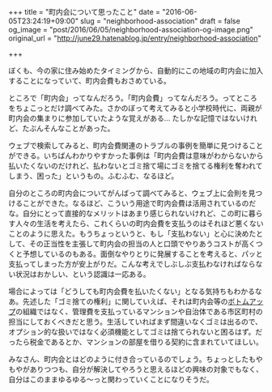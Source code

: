 +++
title = "町内会について思ったこと"
date = "2016-06-05T23:24:19+09:00"
slug = "neighborhood-association"
draft = false
og_image = "post/2016/06/05/neighborhood-association-og-image.png"
original_url = "http://june29.hatenablog.jp/entry/neighborhood-association"

+++

<p>ぼくも、今の家に住み始めたタイミングから、自動的にこの地域の町内会に加入することになっていて、町内会費もおさめている。</p>

<p>ところで「町内会」ってなんだろう。「町内会費」ってなんだろう。ってところをちょこっとだけ調べてみた。さかのぼって考えてみると小学校時代に、両親が町内会の集まりに参加していたような覚えがある… たしかな記憶ではないけれど、たぶんそんなことがあった。</p>

<p>ウェブで検索してみると、町内会費関連のトラブルの事例を簡単に見つけることができる。いちばんわかりやすかった事例は「町内会費は意味がわからないから払いたくないのだけれど、払わないとゴミ捨て場にゴミを捨てる権利を奪われてしまう、困った」というもの。ふむふむ、なるほど。</p>

<p>自分のところの町内会についてがんばって調べてみると、ウェブ上に会則を見つけることができた。なるほど、こういう用途で町内会費は活用されているのだな。自分にとって直接的なメリットはあまり感じられないけれど、この町に暮らす人々の生活を考えたら、これくらいの町内会費を支払うのはそれほど悪くないことのように思えた。もうちょっというと、もし「支払わない」と心に決めたとして、その正当性を主張して町内会の担当の人と口頭でやりあうコストが高くつくと予想しているのもある。面倒なやりとりに発展することを考えると、パッと支払ってしまった方が安上がりだ。こんな考えでしぶしぶ支払わなければならない状況はおかしい、という認識は一応ある。</p>

<p>場合によっては「どうしても町内会費を払いたくない」となる気持ちもわかるなあ。先述した「ゴミ捨ての権利」に関していえば、それは町内会等の<a class="keyword" href="http://d.hatena.ne.jp/keyword/%A5%DC%A5%C8%A5%E0%A5%A2%A5%C3%A5%D7">ボトムアップ</a>の組織ではなく、管理費を支払っているマンションや自治体である市区町村の担当にしておくべきだと思う。生活していればまず間違いなくゴミは出るので、オプション的な扱いではなく必須機能としてゴミは捨てられないと困るはず。だったら税金であるとか、マンションの部屋を借りる契約に含まれていてほしい。</p>

<p>みなさん、町内会とはどのように付き合っているのでしょう。ちょっとしたもやもやがありつつも、自分が解決してやろうと思えるほどの興味の対象でもなく、自分はこのままゆるゆる〜っと関わっていくことになりそうだ。</p>
